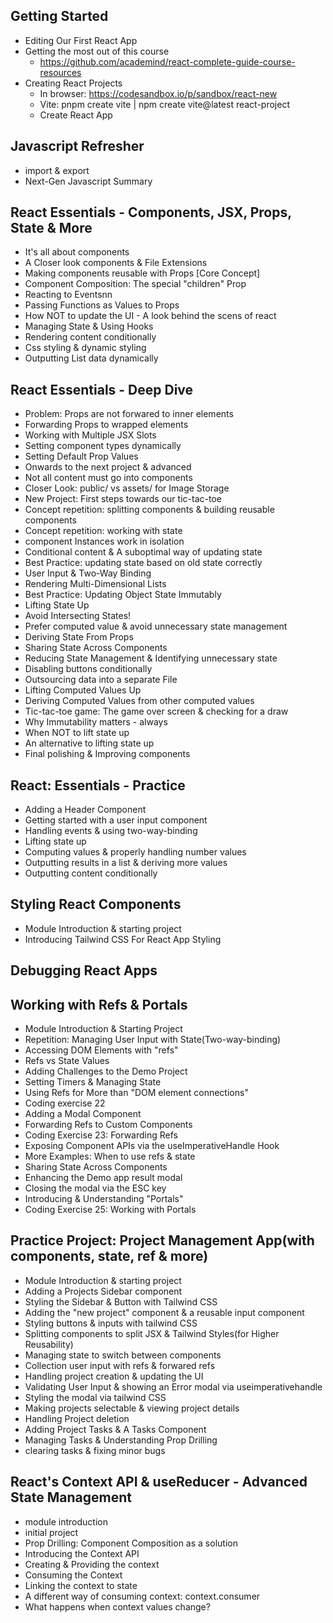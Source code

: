 ## Getting Started
  - Editing Our First React App
  - Getting the most out of this course
    - https://github.com/academind/react-complete-guide-course-resources
  - Creating React Projects
    - In browser: https://codesandbox.io/p/sandbox/react-new
    - Vite: pnpm create vite | npm create vite@latest react-project
    - Create React App
## Javascript Refresher
  - import & export
  - Next-Gen Javascript Summary
## React Essentials - Components, JSX, Props, State & More
  - It's all about components
  - A Closer look components & File Extensions
  - Making components reusable with Props [Core Concept]
  - Component Composition: The special "children" Prop
  - Reacting to Eventsnn
  - Passing Functions as Values to Props
  - How NOT to update the UI - A look behind the scens of react
  - Managing State & Using Hooks
  - Rendering content conditionally
  - Css styling & dynamic styling
  - Outputting List data dynamically
## React Essentials - Deep Dive
  - Problem: Props are not forwared to inner elements
  - Forwarding Props to wrapped elements
  - Working with Multiple JSX Slots
  - Setting component types dynamically
  - Setting Default Prop Values
  - Onwards to the next project & advanced
  - Not all content must go into components
  - Closer Look: public/ vs assets/ for Image Storage
  - New Project: First steps towards our tic-tac-toe
  - Concept repetition: splitting components & building reusable components
  - Concept repetition: working with state
  - component Instances work in isolation
  - Conditional content & A suboptimal way of updating state
  - Best Practice: updating state based on old state correctly
  - User Input & Two-Way Binding
  - Rendering Multi-Dimensional Lists
  - Best Practice: Updating Object State Immutably
  - Lifting State Up
  - Avoid Intersecting States!
  - Prefer computed value & avoid unnecessary state management
  - Deriving State From Props
  - Sharing State Across Components
  - Reducing State Management & Identifying unnecessary state
  - Disabling buttons conditionally
  - Outsourcing data into a separate File
  - Lifting Computed Values Up
  - Deriving Computed Values from other computed values
  - Tic-tac-toe game: The game over screen & checking for a draw
  - Why Immutability matters - always
  - When NOT to lift state up
  - An alternative to lifting state up
  - Final polishing & Improving components
## React: Essentials - Practice
  - Adding a Header Component
  - Getting started with a user input component
  - Handling events & using two-way-binding
  - Lifting state up
  - Computing values & properly handling number values
  - Outputting results in a list & deriving more values
  - Outputting content conditionally
## Styling React Components
  - Module Introduction & starting project
  - Introducing Tailwind CSS For React App Styling
## Debugging React Apps
## Working with Refs & Portals
  - Module Introduction & Starting Project
  - Repetition: Managing User Input with State(Two-way-binding)
  - Accessing DOM Elements with "refs"
  - Refs vs State Values
  - Adding Challenges to the Demo Project
  - Setting Timers & Managing State
  - Using Refs for More than "DOM element connections"
  - Coding exercise 22
  - Adding a Modal Component
  - Forwarding Refs to Custom Components
  - Coding Exercise 23: Forwarding Refs
  - Exposing Component APIs via the useImperativeHandle Hook
  - More Examples: When to use refs & state
  - Sharing State Across Components
  - Enhancing the Demo app result modal
  - Closing the modal via the ESC key
  - Introducing & Understanding "Portals"
  - Coding Exercise 25: Working with Portals
## Practice Project: Project Management App(with components, state, ref & more)
  - Module Introduction & starting project
  - Adding a Projects Sidebar component
  - Styling the Sidebar & Button with Tailwind CSS 
  - Adding the "new project" component & a reusable input component
  - Styling buttons & inputs with tailwind CSS
  - Splitting components to split JSX & Tailwind Styles(for Higher Reusability)
  - Managing state to switch between components
  - Collection user input with refs & forwared refs
  - Handling project creation & updating the UI
  - Validating User Input & showing an Error modal via useimperativehandle
  - Styling the modal via tailwind CSS
  - Making projects selectable & viewing project details
  - Handling Project deletion
  - Adding Project Tasks & A Tasks Component
  - Managing Tasks & Understanding Prop Drilling
  - clearing tasks & fixing minor bugs
## React's Context API & useReducer - Advanced State Management
  - module introduction
  - initial project
  - Prop Drilling: Component Composition as a solution
  - Introducing the Context API
  - Creating & Providing the context
  - Consuming the Context
  - Linking the context to state
  - A different way of consuming context: context.consumer
  - What happens when context values change?